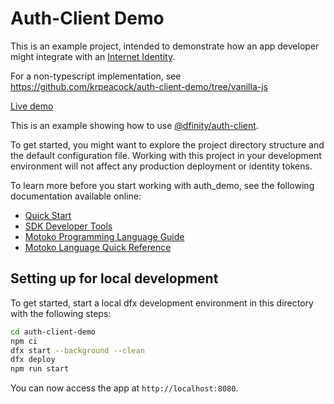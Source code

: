 # Auth-Client Demo

This is an example project, intended to demonstrate how an app developer might integrate with an [Internet Identity](https://identity.ic0.app).

For a non-typescript implementation, see https://github.com/krpeacock/auth-client-demo/tree/vanilla-js

[Live demo](https://vasb2-4yaaa-aaaab-qadoa-cai.ic0.app/)

This is an example showing how to use [@dfinity/auth-client](https://www.npmjs.com/package/@dfinity/auth-client).

To get started, you might want to explore the project directory structure and the default configuration file. Working with this project in your development environment will not affect any production deployment or identity tokens.

To learn more before you start working with auth_demo, see the following documentation available online:

- [Quick Start](https://sdk.dfinity.org/docs/quickstart/quickstart-intro.html)
- [SDK Developer Tools](https://sdk.dfinity.org/docs/developers-guide/sdk-guide.html)
- [Motoko Programming Language Guide](https://sdk.dfinity.org/docs/language-guide/motoko.html)
- [Motoko Language Quick Reference](https://sdk.dfinity.org/docs/language-guide/language-manual.html)

## Setting up for local development

To get started, start a local dfx development environment in this directory with the following steps:

```bash
cd auth-client-demo
npm ci
dfx start --background --clean
dfx deploy
npm run start
```

You can now access the app at `http://localhost:8080`.
